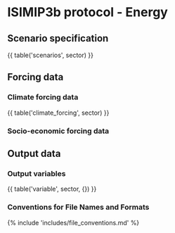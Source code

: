 ISIMIP3b protocol - Energy
==========================

Scenario specification
----------------------

{{ table('scenarios', sector) }}

Forcing data
------------

### Climate forcing data

{{ table('climate_forcing', sector) }}

### Socio-economic forcing data

Output data
-----------

### Output variables

{{ table('variable', sector, {}) }}

### Conventions for File Names and Formats

{% include 'includes/file_conventions.md' %}
